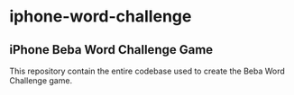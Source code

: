 # iphone-word-challenge

## iPhone Beba Word Challenge Game
This repository contain the entire codebase used to create the Beba Word Challenge game.
